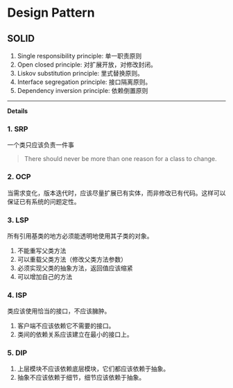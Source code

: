 # Design Pattern

## SOLID

1. Single responsibility principle: 单一职责原则
2. Open closed principle: 对扩展开放，对修改封闭。
3. Liskov substitution principle: 里式替换原则。
4. Interface segregation principle: 接口隔离原则。
5. Dependency inversion principle: 依赖倒置原则

---

**Details**

### 1. SRP

一个类只应该负责一件事

> There should never be more than one reason for a class to change.

### 2. OCP

当需求变化，版本迭代时，应该尽量扩展已有实体，而非修改已有代码。这样可以保证已有系统的问题定性。

### 3. LSP

所有引用基类的地方必须能透明地使用其子类的对象。

1. 不能重写父类方法
2. 可以重载父类方法（修改父类方法参数）
3. 必须实现父类的抽象方法，返回值应该缩紧
4. 可以增加自己的方法

### 4. ISP

类应该使用恰当的接口，不应该臃肿。

1. 客户端不应该依赖它不需要的接口。
2. 类间的依赖关系应该建立在最小的接口上。

### 5. DIP

1. 上层模块不应该依赖底层模块，它们都应该依赖于抽象。
2. 抽象不应该依赖于细节，细节应该依赖于抽象。

